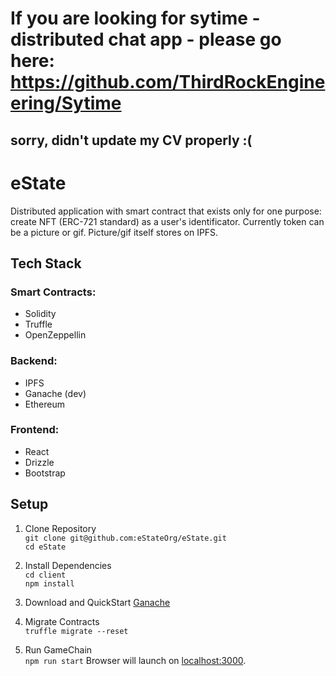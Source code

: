 # If you are looking for sytime - distributed chat app - please go here: https://github.com/ThirdRockEngineering/Sytime
## sorry, didn't update my CV properly :(

# eState

Distributed application with smart contract that exists only for one purpose: create NFT (ERC-721 standard) as a user's identificator.
Currently token can be a picture or gif. Picture/gif itself stores on IPFS.

## Tech Stack

### Smart Contracts:

- Solidity
- Truffle
- OpenZeppellin

### Backend:

- IPFS
- Ganache (dev)
- Ethereum

### Frontend:

- React
- Drizzle
- Bootstrap

## Setup

1. Clone Repository \
   `git clone git@github.com:eStateOrg/eState.git`\
   `cd eState`

2. Install Dependencies \
   `cd client` \
   `npm install`

3. Download and QuickStart [Ganache](https://www.trufflesuite.com/ganache)

4. Migrate Contracts \
   `truffle migrate --reset`

5. Run GameChain \
   `npm run start`
   Browser will launch on [localhost:3000](http://localhost:3000).
